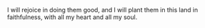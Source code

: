 I will rejoice in doing them good, and I will plant them in this land in faithfulness, with all my heart and all my soul.
